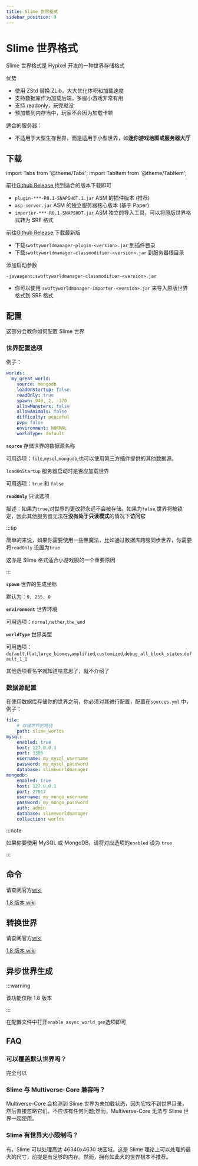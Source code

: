 ```yaml
---
title: Slime 世界格式
sidebar_position: 9
---
```


# Slime 世界格式

Slime 世界格式是 Hypixel 开发的一种世界存储格式

优势

* 使用 ZStd 替换 ZLib，大大优化体积和加载速度
* 支持数据库作为加载后端，多服小游戏非常有用
* 支持 readonly，玩完就没
* 预加载到内存当中，玩家不会因为加载卡顿

适合的服务器：

* 不适用于大型生存世界，而是适用于小型世界，如**迷你游戏地图或服务器大厅**

## 下载

import Tabs from '@theme/Tabs';
import TabItem from '@theme/TabItem';

<Tabs queryString="mcver">
<TabItem value="new" label="1.20.4+">


前往[Github Release](https://github.com/InfernalSuite/AdvancedSlimePaper/releases),找到适合的版本下载即可

* `plugin-***-R0.1-SNAPSHOT.1.jar` ASM 的插件版本 (推荐)
* `asp-server.jar` ASM 的独立服务器核心版本 (基于 Paper)
* `importer-***-R0.1-SNAPSHOT.jar` ASM 独立的导入工具，可以将原版世界格式转为 SRF 格式

</TabItem>
<TabItem value="old" label="1.8">

前往[Github Release](https://github.com/Swofty-Developments/Continued-Slime-World-Manager/releases),下载最新版

* 下载`swoftyworldmanager-plugin-<version>.jar` 到插件目录
* 下载`swoftyworldmanager-classmodifier-<version>.jar` 到服务器根目录

添加启动参数

```shell
-javaagent:swoftyworldmanager-classmodifier-<version>.jar
```

* 你可以使用 `swoftyworldmanager-importer-<version>.jar` 来导入原版世界格式到 SRF 格式

</TabItem>
</Tabs>

## 配置

这部分会教你如何配置 Slime 世界

### 世界配置选项

例子：

```yaml
worlds:
  my_great_world:
    source: mongodb
    loadOnStartup: false
    readOnly: true
    spawn: 940, 2, -370
    allowMonsters: false
    allowAnimals: false
    difficulty: peaceful
    pvp: false
    environment: NORMAL
    worldType: default
```

**`source`** 存储世界的数据源名称

可用选项：`file`,`mysql`,`mongodb`,也可以使用第三方插件提供的其他数据源。

`loadOnStartup` 服务器启动时是否应加载世界

可用选项：`true` 和 `false`

**`readOnly`** 只读选项

描述：如果为`true`,对世界的更改将永远不会被存储。如果为`false`,世界将被锁定，因此其他服务器无法在**没有处于只读模式**的情况下**访问它**

:::tip

简单的来说，如果你需要使用一些黑魔法，比如通过数据库跨服同步世界，你需要将`readOnly` 设置为`true`

这亦是 Slime 格式适合小游戏服的一个重要原因

:::

**`spawn`** 世界的生成坐标

默认为：`0, 255, 0`

**`environment`** 世界环境

可用选项：`normal`,`nether`,`the_end`

**`worldType`** 世界类型

可用选项：`default`,`flat`,`large_biomes`,`amplified`,`customized`,`debug_all_block_states`,`default_1_1`

其他选项看名字就知道啥意思了，就不介绍了

### 数据源配置

在使用数据库存储你的世界之前，你必须对其进行配置，配置在`sources.yml` 中，例子：

```yaml
file:
    # 存储世界的路径
    path: slime_worlds
mysql:
    enabled: true
    host: 127.0.0.1
    port: 3306
    username: my_mysql_username
    password: my_mysql_password
    database: slimeworldmanager
mongodb:
    enabled: true
    host: 127.0.0.1
    port: 27017
    username: my_mongo_username
    password: my_mongo_password
    auth: admin
    database: slimeworldmanager
    collection: worlds
```

:::note

如果你要使用 MySQL 或 MongoDB，请将对应选项的`enabled` 设为 `true`

:::

## 命令

请查阅官方[wiki](https://infernalsuite.com/docs/asp/swp/commands)

[1.8 版本 wiki](https://github.com/Swofty-Developments/Continued-Slime-World-Manager/blob/develop/.docs/usage/commands-and-permissions.md)

## 转换世界

请查阅官方[wiki](https://infernalsuite.com/docs/asp/swp/converting_worlds)

[1.8 版本 wiki](https://github.com/Swofty-Developments/Continued-Slime-World-Manager/blob/develop/.docs/config/convert-world-to-srf.md)

## 异步世界生成

:::warning

该功能仅限 1.8 版本

:::

在配置文件中打开`enable_async_world_gen`选项即可

## FAQ

### 可以覆盖默认世界吗？

完全可以

### Slime 与 Multiverse-Core 兼容吗？

Multiverse-Core 会检测到 Slime 世界为未加载状态，因为它找不到世界目录，然后直接忽略它们。不应该有任何问题;然而，Multiverse-Core 无法与 Slime 世界一起使用。

### Slime 有世界大小限制吗？

有，Slime 可以处理高达 46340x4630 块区域。这是 Slime 理论上可以处理的最大的尺寸，前提是有足够的内存。然而，拥有如此大的世界根本不推荐。
